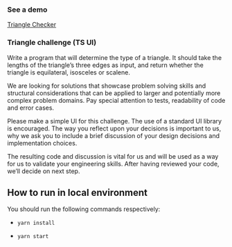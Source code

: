 ### See a demo

[Triangle Checker](https://triangle-checker.netlify.app/)

### Triangle challenge (TS UI)

Write a program that will determine the type of a triangle. It should take the lengths of the triangle’s three edges as input, and return whether the triangle is equilateral, isosceles or scalene.

We are looking for solutions that showcase problem solving skills and structural considerations that can be applied to larger and potentially more complex problem domains. Pay special attention to tests, readability of code and error cases.

Please make a simple UI for this challenge. The use of a standard UI library is encouraged. The way you reflect upon your decisions is important to us, why we ask you to include a brief discussion of your design decisions and implementation choices.

The resulting code and discussion is vital for us and will be used as a way for us to validate your engineering skills. After having reviewed your code, we’ll decide on next step.

## How to run in local environment

You should run the following commands respectively:

- `yarn install`

- `yarn start`

